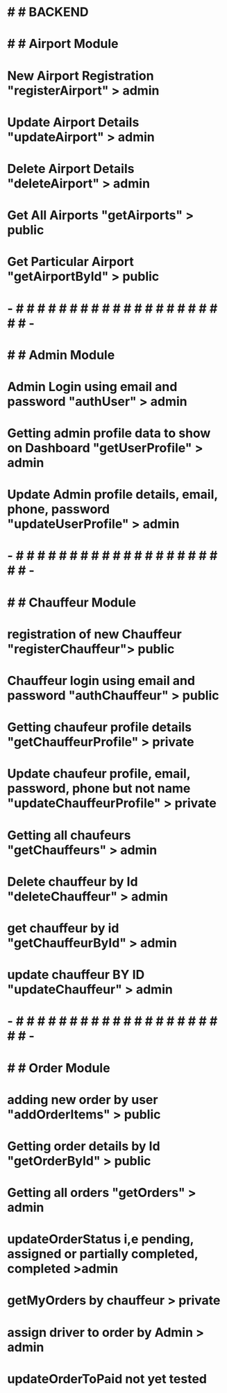 # # # BACKEND

# # # Airport Module

# New Airport Registration "registerAirport" > admin <Tested>

# Update Airport Details "updateAirport" > admin <Tested>

# Delete Airport Details "deleteAirport" > admin <Tested>

# Get All Airports "getAirports" > public <Tested>

# Get Particular Airport "getAirportById" > public <Tested>

# - # # # # # # # # # # # # # # # # # # # # # -

# # # Admin Module

# Admin Login using email and password "authUser" > admin <Tested>

# Getting admin profile data to show on Dashboard "getUserProfile" > admin <Tested>

# Update Admin profile details, email, phone, password "updateUserProfile" > admin <Tested>

# - # # # # # # # # # # # # # # # # # # # # # -

# # # Chauffeur Module

# registration of new Chauffeur "registerChauffeur"> public <Tested>

# Chauffeur login using email and password "authChauffeur" > public <Tested>

# Getting chaufeur profile details "getChauffeurProfile" > private <Tested>

# Update chaufeur profile, email, password, phone but not name "updateChauffeurProfile" > private <Tested>

# Getting all chaufeurs "getChauffeurs" > admin <Tested>

# Delete chauffeur by Id "deleteChauffeur" > admin <Tested>

# get chauffeur by id "getChauffeurById" > admin <Tested>

# update chauffeur BY ID "updateChauffeur" > admin <Tested>

# - # # # # # # # # # # # # # # # # # # # # # -

# # # Order Module

# adding new order by user "addOrderItems" > public <Tested>

# Getting order details by Id "getOrderById" > public <Tested>

# Getting all orders "getOrders" > admin <Tested>

# updateOrderStatus i,e pending, assigned or partially completed, completed >admin <Tested>

# getMyOrders by chauffeur > private <Tested>

# assign driver to order by Admin > admin <Tested>

# updateOrderToPaid not yet tested
